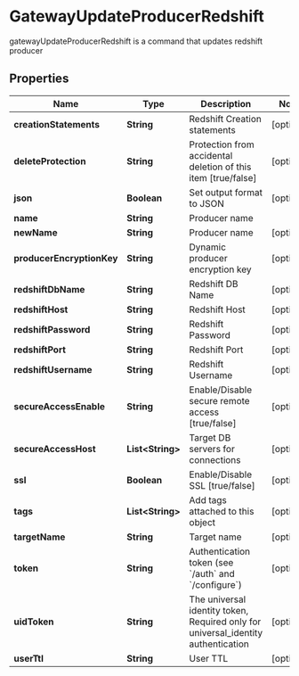 

# GatewayUpdateProducerRedshift

gatewayUpdateProducerRedshift is a command that updates redshift producer
## Properties

Name | Type | Description | Notes
------------ | ------------- | ------------- | -------------
**creationStatements** | **String** | Redshift Creation statements |  [optional]
**deleteProtection** | **String** | Protection from accidental deletion of this item [true/false] |  [optional]
**json** | **Boolean** | Set output format to JSON |  [optional]
**name** | **String** | Producer name | 
**newName** | **String** | Producer name |  [optional]
**producerEncryptionKey** | **String** | Dynamic producer encryption key |  [optional]
**redshiftDbName** | **String** | Redshift DB Name |  [optional]
**redshiftHost** | **String** | Redshift Host |  [optional]
**redshiftPassword** | **String** | Redshift Password |  [optional]
**redshiftPort** | **String** | Redshift Port |  [optional]
**redshiftUsername** | **String** | Redshift Username |  [optional]
**secureAccessEnable** | **String** | Enable/Disable secure remote access [true/false] |  [optional]
**secureAccessHost** | **List&lt;String&gt;** | Target DB servers for connections |  [optional]
**ssl** | **Boolean** | Enable/Disable SSL [true/false] |  [optional]
**tags** | **List&lt;String&gt;** | Add tags attached to this object |  [optional]
**targetName** | **String** | Target name |  [optional]
**token** | **String** | Authentication token (see &#x60;/auth&#x60; and &#x60;/configure&#x60;) |  [optional]
**uidToken** | **String** | The universal identity token, Required only for universal_identity authentication |  [optional]
**userTtl** | **String** | User TTL |  [optional]



